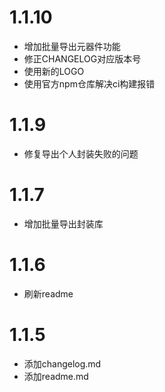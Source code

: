 # 1.1.10

-   增加批量导出元器件功能
-   修正CHANGELOG对应版本号
-   使用新的LOGO
-   使用官方npm仓库解决ci构建报错

# 1.1.9

-   修复导出个人封装失败的问题

# 1.1.7

-   增加批量导出封装库

# 1.1.6

-   刷新readme

# 1.1.5

-   添加changelog.md
-   添加readme.md
